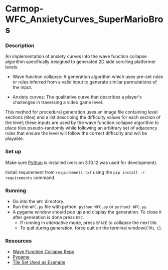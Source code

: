 # Carmop-WFC_AnxietyCurves_SuperMarioBros

### Description

An implementation of anxiety curves into the wave function collapse algorithm specifically designed to generated 2D side scrolling platformer levels.

- Wave function collapse:
	A generation algorithm which uses pre-set rules or rules inferred from a valid input to 
	generate similar permutations of the input.
	
- Anxiety curves:
	The qualitative curve that describes a player's challenges in traversing a video game 
	level.

This method for procedural generation uses an image file containing level sections (tiles) and a list describing the difficulty values for each section of the level; these inputs are used by the wave function collapse algorithm to place tiles pseudo-randomly while following an arbitrary set of adjacency rules that ensure the level will follow the correct difficulty and will be playable.

### Set up

Make sure [Python](https://www.python.org/) is installed (version 3.10.12 was used for development).

Install requirement from `requirements.txt` using the `pip install -r requirements` command.

### Running

- Go into the `WFC` directory.
- Run the `WFC.py` file with python: `python WFC.py` or `python3 WFC.py`.
- A pygame window should pop up and display the generation. To close it after generation is done press `ESC`.
	- If running in _interactive_ mode, press `SPACE` to collapse the next tile.
	- To quit during generation, force quit on the terminal window(`CTRL C`).

### Resources

- [Wave Function Collapse Repo](https://github.com/mxgmn/WaveFunctionCollapse)
- [Pygame](https://www.pygame.org/docs/)
- [Tile Set Used as Example](https://www.spriters-resource.com/nes/supermariobros/)

